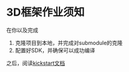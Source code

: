 # 3D框架作业须知
在你以及完成
1.	克隆项目到本地，并完成对submodule的克隆
2.	配置好SDK，并确保可以成功编译

之后，阅读[kickstart文档](./F3D%20kickstart.pdf)

